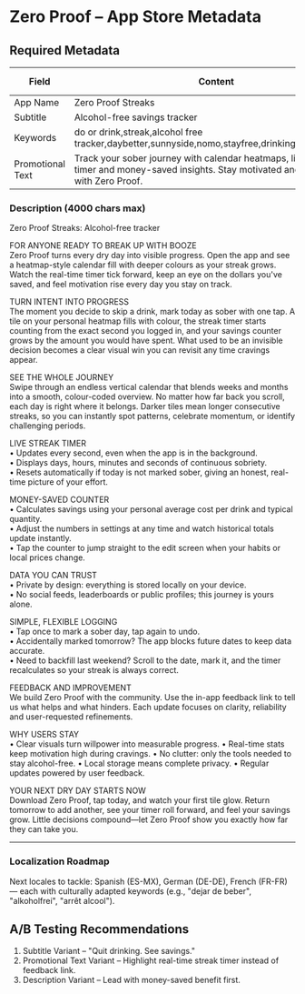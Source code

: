 # Zero Proof – App Store Metadata

## Required Metadata

| Field | Content | Character Count |
|-------|---------|-----------------|
| App Name | Zero Proof Streaks | 18/22 |
| Subtitle | Alcohol-free savings tracker | 28/30 |
| Keywords | do or drink,streak,alcohol free tracker,daybetter,sunnyside,nomo,stayfree,drinking,accountability | 86/100 |
| Promotional Text | Track your sober journey with calendar heatmaps, live streak timer and money-saved insights. Stay motivated and accountable with Zero Proof. | 169/170 |

### Description (4000 chars max)
Zero Proof Streaks: Alcohol-free tracker

FOR ANYONE READY TO BREAK UP WITH BOOZE  
Zero Proof turns every dry day into visible progress. Open the app and see a heatmap-style calendar fill with deeper colours as your streak grows. Watch the real-time timer tick forward, keep an eye on the 
dollars you've saved, and feel motivation rise every day you stay on track.

TURN INTENT INTO PROGRESS  
The moment you decide to skip a drink, mark today as sober with one tap. A tile on your personal heatmap fills with colour, the streak timer starts counting from the exact second you logged in, and your savings counter grows by the amount you would have spent. What used to be an invisible decision becomes a clear visual win you can revisit any time cravings appear.

SEE THE WHOLE JOURNEY  
Swipe through an endless vertical calendar that blends weeks and months into a smooth, colour-coded overview. No matter how far back you scroll, each day is right where it belongs. Darker tiles mean longer consecutive streaks, so you can instantly spot patterns, celebrate momentum, or identify challenging periods.

LIVE STREAK TIMER  
• Updates every second, even when the app is in the background.  
• Displays days, hours, minutes and seconds of continuous sobriety.  
• Resets automatically if today is not marked sober, giving an honest, real-time picture of your effort.

MONEY-SAVED COUNTER  
• Calculates savings using your personal average cost per drink and typical quantity.  
• Adjust the numbers in settings at any time and watch historical totals update instantly.  
• Tap the counter to jump straight to the edit screen when your habits or local prices change.

DATA YOU CAN TRUST  
• Private by design: everything is stored locally on your device.  
• No social feeds, leaderboards or public profiles; this journey is yours alone.

SIMPLE, FLEXIBLE LOGGING  
• Tap once to mark a sober day, tap again to undo.  
• Accidentally marked tomorrow? The app blocks future dates to keep data accurate.  
• Need to backfill last weekend? Scroll to the date, mark it, and the timer recalculates so your streak is always correct.

FEEDBACK AND IMPROVEMENT  
We build Zero Proof with the community. Use the in-app feedback link to tell us what helps and what hinders. Each update focuses on clarity, reliability and user-requested refinements.

WHY USERS STAY  
• Clear visuals turn willpower into measurable progress.
• Real-time stats keep motivation high during cravings.
• No clutter: only the tools needed to stay alcohol-free.
• Local storage means complete privacy.
• Regular updates powered by user feedback.

YOUR NEXT DRY DAY STARTS NOW  
Download Zero Proof, tap today, and watch your first tile glow. Return tomorrow to add another, see your timer roll forward, and feel your savings grow. Little decisions compound—let Zero Proof show you exactly how far they can take you.

---

### Localization Roadmap
Next locales to tackle: Spanish (ES-MX), German (DE-DE), French (FR-FR) — each with culturally adapted keywords (e.g., "dejar de beber", "alkoholfrei", "arrêt alcool").

## A/B Testing Recommendations
1. Subtitle Variant – "Quit drinking. See savings."
2. Promotional Text Variant – Highlight real-time streak timer instead of feedback link.
3. Description Variant – Lead with money-saved benefit first. 